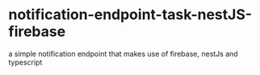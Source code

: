 # notification-endpoint-task-nestJS-firebase
a simple notification endpoint that makes use of firebase, nestJs and typescript
